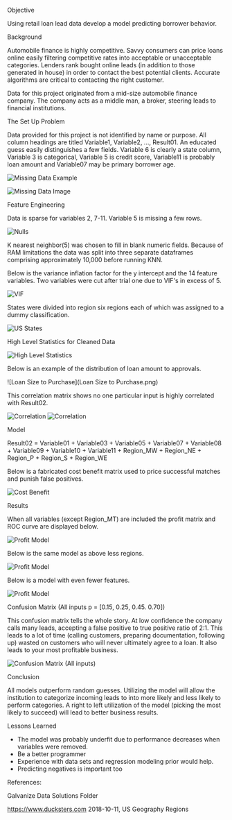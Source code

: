 Objective

Using retail loan lead data develop a model predicting borrower behavior.

Background

Automobile finance is highly competitive.  Savvy consumers can price loans online easily filtering competitive rates into acceptable or unacceptable categories.  Lenders rank bought online leads (in addition to those generated in house) in order to contact the best potential clients. Accurate algorithms are critical to contacting the right customer.

Data for this project originated from a mid-size automobile finance company.  The company acts as a middle man, a broker, steering leads to financial institutions.

The Set Up Problem

Data provided for this project is not identified by name or purpose.  All column headings are titled Variable1, Variable2, ..., Result01. An educated guess easily distinguishes a few fields.  Variable 6 is clearly a state column, Variable 3 is categorical, Variable 5 is credit score, Variable11 is probably loan amount and Variable07 may be primary borrower age.


![Missing Data Example](Data_load_csv.png)

![Missing Data Image](Images/MissingData.png)

Feature Engineering

Data is sparse for variables 2, 7-11.  Variable 5 is missing a few rows.

 ![Nulls](Images/NULLS.png)

 K nearest neighbor(5) was chosen to fill in blank numeric fields.  Because of RAM limitations the data was split into three separate dataframes comprising approximately 10,000 before running KNN.

 Below is the variance inflation factor for the y intercept and the 14 feature variables.  Two variables were cut after trial one due to VIF's in excess of 5.

 ![VIF](Images/VIF.png)

 States were divided into region six regions each of which was assigned to a dummy classification.

 ![US States](US.png)

High Level Statistics for Cleaned Data


 ![High Level Statistics](Images/HLS.png)




Below is an example of the distribution of loan amount to approvals.

![Loan Size to Purchase](Loan Size to Purchase.png)

This correlation matrix shows no one particular input is highly correlated with Result02.

![Correlation](Images/Corr2.png)
![Correlation](Images/Corr1.png)





Model

Result02 = Variable01  +  Variable03 + Variable05 +  Variable07 +  Variable08 +  Variable09 +  Variable10 +  Variable11 +  Region_MW +  Region_NE +  Region_P +  Region_S +  Region_WE

Below is a fabricated cost benefit matrix used to price successful matches and punish false positives.

![Cost Benefit](CostB.png)

Results

When all variables (except Region_MT) are included the profit matrix and ROC curve are displayed below.


![Profit Model](MaxProf1.png)

Below is the same model as above less regions.

![Profit Model](MaxProf2.png)

Below is a model with even fewer features.

![Profit Model](MaxProf3.png)

Confusion Matrix (All inputs p = [0.15, 0.25, 0.45. 0.70])

This confusion matrix tells the whole story.  At low confidence the company calls many leads, accepting a false positive to true positive ratio of 2:1.  This leads to a lot of time (calling customers, preparing documentation, following up) wasted on customers who will never ultimately agree to a loan.  It also leads to your most profitable business.

![Confusion Matrix (All inputs)](Confuse.png)

Conclusion

All models outperform random guesses.  Utilizing the model will allow the institution to categorize incoming leads to into more likely and less likely to perform categories.  A right to left utilization of the model (picking the most likely to succeed) will lead to better business results.

Lessons Learned

* The model was probably underfit due to performance decreases when variables were removed.
* Be a better programmer
* Experience with data sets and regression modeling prior would help.
* Predicting negatives is important too

References:

Galvanize Data Solutions Folder

https://www.ducksters.com 2018-10-11, US Geography Regions
